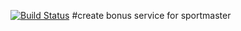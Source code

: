 [![Build Status](https://travis-ci.org/luke3skystone/bonus-demo.svg?branch=master)](https://travis-ci.org/luke3skystone/bonus-demo)
#create bonus service for sportmaster